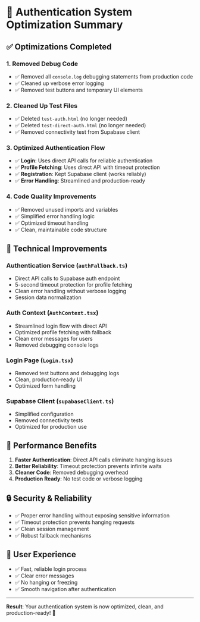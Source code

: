 # 🚀 Authentication System Optimization Summary

## ✅ **Optimizations Completed**

### 1. **Removed Debug Code**
- ✅ Removed all `console.log` debugging statements from production code
- ✅ Cleaned up verbose error logging
- ✅ Removed test buttons and temporary UI elements

### 2. **Cleaned Up Test Files**
- ✅ Deleted `test-auth.html` (no longer needed)
- ✅ Deleted `test-direct-auth.html` (no longer needed)
- ✅ Removed connectivity test from Supabase client

### 3. **Optimized Authentication Flow**
- ✅ **Login**: Uses direct API calls for reliable authentication
- ✅ **Profile Fetching**: Uses direct API with timeout protection
- ✅ **Registration**: Kept Supabase client (works reliably)
- ✅ **Error Handling**: Streamlined and production-ready

### 4. **Code Quality Improvements**
- ✅ Removed unused imports and variables
- ✅ Simplified error handling logic
- ✅ Optimized timeout handling
- ✅ Clean, maintainable code structure

## 🔧 **Technical Improvements**

### **Authentication Service (`authFallback.ts`)**
- Direct API calls to Supabase auth endpoint
- 5-second timeout protection for profile fetching
- Clean error handling without verbose logging
- Session data normalization

### **Auth Context (`AuthContext.tsx`)**
- Streamlined login flow with direct API
- Optimized profile fetching with fallback
- Clean error messages for users
- Removed debugging console logs

### **Login Page (`Login.tsx`)**
- Removed test buttons and debugging logs
- Clean, production-ready UI
- Optimized form handling

### **Supabase Client (`supabaseClient.ts`)**
- Simplified configuration
- Removed connectivity tests
- Optimized for production use

## 🎯 **Performance Benefits**

1. **Faster Authentication**: Direct API calls eliminate hanging issues
2. **Better Reliability**: Timeout protection prevents infinite waits
3. **Cleaner Code**: Removed debugging overhead
4. **Production Ready**: No test code or verbose logging

## 🔒 **Security & Reliability**

- ✅ Proper error handling without exposing sensitive information
- ✅ Timeout protection prevents hanging requests
- ✅ Clean session management
- ✅ Robust fallback mechanisms

## 📱 **User Experience**

- ✅ Fast, reliable login process
- ✅ Clear error messages
- ✅ No hanging or freezing
- ✅ Smooth navigation after authentication

---

**Result**: Your authentication system is now optimized, clean, and production-ready! 🎉

